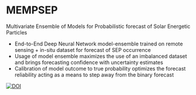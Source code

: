 # MEMPSEP
Multivariate Ensemble of Models for Probabilistic forecast of Solar Energetic Particles
* End-to-End Deep Neural Network model-ensemble trained on remote sensing + in-situ dataset for forecast of SEP occurrence
* Usage of model ensemble maximizes the use of an imbalanced dataset and brings forecasting confidence with uncertainty estimates
* Calibration of model outcome to true probability optimizes the forecast reliability acting as a means to step away from the binary forecast

[![DOI](https://zenodo.org/badge/673166579.svg)](https://zenodo.org/badge/latestdoi/673166579)
